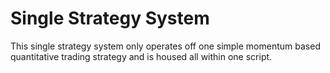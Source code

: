 # Single Strategy System

This single strategy system only operates off one simple momentum based quantitative trading strategy and is housed all within one script.
